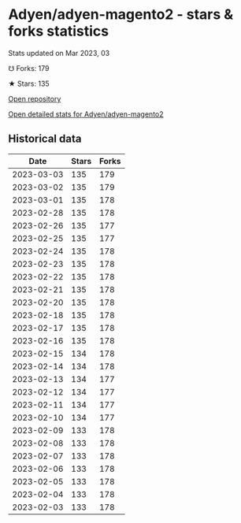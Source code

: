 # Adyen/adyen-magento2 - stars & forks statistics

Stats updated on Mar 2023, 03

☋ Forks: 179

★ Stars: 135

[Open repository](https://github.com/Adyen/adyen-magento2)

[Open detailed stats for Adyen/adyen-magento2](https://reviewgithub.com/rep/Adyen/adyen-magento2)

## Historical data
| Date | Stars | Forks |
|------|-------|-------|
| 2023-03-03 | 135 | 179 | 
| 2023-03-02 | 135 | 179 | 
| 2023-03-01 | 135 | 178 | 
| 2023-02-28 | 135 | 178 | 
| 2023-02-26 | 135 | 177 | 
| 2023-02-25 | 135 | 177 | 
| 2023-02-24 | 135 | 178 | 
| 2023-02-23 | 135 | 178 | 
| 2023-02-22 | 135 | 178 | 
| 2023-02-21 | 135 | 178 | 
| 2023-02-20 | 135 | 178 | 
| 2023-02-18 | 135 | 178 | 
| 2023-02-17 | 135 | 178 | 
| 2023-02-16 | 135 | 178 | 
| 2023-02-15 | 134 | 178 | 
| 2023-02-14 | 134 | 178 | 
| 2023-02-13 | 134 | 177 | 
| 2023-02-12 | 134 | 177 | 
| 2023-02-11 | 134 | 177 | 
| 2023-02-10 | 134 | 177 | 
| 2023-02-09 | 133 | 178 | 
| 2023-02-08 | 133 | 178 | 
| 2023-02-07 | 133 | 178 | 
| 2023-02-06 | 133 | 178 | 
| 2023-02-05 | 133 | 178 | 
| 2023-02-04 | 133 | 178 | 
| 2023-02-03 | 133 | 178 | 

